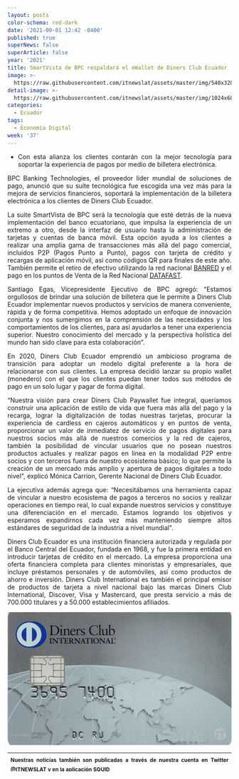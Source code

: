 ```yaml
---
layout: posts
color-schema: red-dark
date: '2021-09-01 12:42 -0400'
published: true
superNews: false
superArticle: false
year: '2021'
title: SmartVista de BPC respaldará el eWallet de Diners Club Ecuador
image: >-
  https://raw.githubusercontent.com/itnewslat/assets/master/img/540x320/Diners-Club-p.jpg
detail-image: >-
  https://raw.githubusercontent.com/itnewslat/assets/master/img/1024x680/Diners-Club-g.jpg
categories:
  - Ecuador
tags:
  - Economía Digital
week: '37'
---
```

<ul style="text-align: justify;">
	<li>Con esta alianza los clientes contarán con la mejor tecnología para soportar la experiencia de pagos por medio de billetera electrónica.</li>
</ul>
<p style="text-align: justify;">BPC Banking Technologies, el proveedor líder mundial de soluciones de pago, anunció que su suite tecnológica fue escogida una vez más para la mejora de servicios financieros, soportará la implementación de la billetera electrónica a los clientes de Diners Club Ecuador.</p>
<p style="text-align: justify;">La suite SmartVista de BPC será la tecnología que esté detrás de la nueva implementación del banco ecuatoriano, que impulsa la experiencia de un extremo a otro, desde la interfaz de usuario hasta la administración de tarjetas y cuentas de banca móvil. Esta opción ayuda a los clientes a realizar una amplia gama de transacciones más allá del pago comercial, incluidos P2P (Pagos Punto a Punto), pagos con tarjeta de crédito y recargas de aplicación móvil, así como códigos QR para finales de este año. También permite el retiro de efectivo utilizando la red nacional <a href="https://www.banred.fin.ec/">BANRED</a> y el pago en los puntos de Venta de la Red Nacional <a href="https://www.datafast.com.ec/">DATAFAST</a>.</p>
<p style="text-align: justify;">Santiago Egas, Vicepresidente Ejecutivo de BPC agregó: “Estamos orgullosos de brindar una solución de billetera que le permite a Diners Club Ecuador implementar nuevos productos y servicios de manera conveniente, rápida y de forma competitiva. Hemos adoptado un enfoque de innovación conjunta y nos sumergimos en la comprensión de las necesidades y los comportamientos de los clientes, para así ayudarlos a tener una experiencia superior. Nuestro conocimiento del mercado y la perspectiva holística del mundo han sido clave para esta colaboración”.</p>
<p style="text-align: justify;">En 2020, Diners Club Ecuador emprendió un ambicioso programa de transición para adoptar un modelo digital preferente a la hora de relacionarse con sus clientes. La empresa decidió lanzar su propio wallet (monedero) con el que los clientes puedan tener todos sus métodos de pago en un solo lugar y pagar de forma digital.</p>
<p style="text-align: justify;">“Nuestra visión para crear Diners Club Paywallet fue integral, queríamos construir una aplicación de estilo de vida que fuera más allá del pago y la recarga, lograr la digitalización de todas nuestras tarjetas, procurar la experiencia de cardless en cajeros automáticos y en puntos de venta, proporcionar un valor de inmediatez de servicio de pagos digitales para nuestros socios más allá de nuestros comercios y la red de cajeros, también la posibilidad de vincular usuarios que no posean nuestros productos actuales y realizar pagos en línea en la modalidad P2P entre socios y con terceros fuera de nuestro ecosistema básico; lo que permite la creación de un mercado más amplio y apertura de pagos digitales a todo nivel", explicó Mónica Carrion, Gerente Nacional de Diners Club Ecuador.</p>
<p style="text-align: justify;">La ejecutiva además agrega que: “Necesitábamos una herramienta capaz de vincular a nuestro ecosistema de pagos a terceros no socios y realizar operaciones en tiempo real, lo cual expande nuestros servicios y constituye una diferenciación en el mercado. Estamos logrando los objetivos y esperamos expandirnos cada vez más manteniendo siempre altos estándares de seguridad de la industria a nivel mundial".</p>
<p style="text-align: justify;">Diners Club Ecuador es una institución financiera autorizada y regulada por el Banco Central del Ecuador, fundada en 1968, y fue la primera entidad en introducir tarjetas de crédito en el mercado. La empresa proporciona una oferta financiera completa para clientes minoristas y empresariales, que incluye préstamos personales y de automóviles, así como productos de ahorro e inversión. Diners Club International es también el principal emisor de productos de tarjeta a nivel nacional bajo las marcas Diners Club International, Discover, Visa y Mastercard, que presta servicio a más de 700.000 titulares y a 50.000 establecimientos afiliados.</p>

![](https://raw.githubusercontent.com/itnewslat/assets/master/img/540x320/Diners-Club-p.jpg)

<table style="height: 42px;" width="569">
<tbody>
<tr>
<td style="text-align: justify;"><sub><strong>Nuestras noticias también son publicadas a través de nuestra cuenta en Twitter <a href="https://twitter.com/itnewslat?lang=es">@ITNEWSLAT</a> y en la aplicación <a href="https://squidapp.co/en/">SQUID</a></strong></sub></td>
</tr>
</tbody>
</table>
